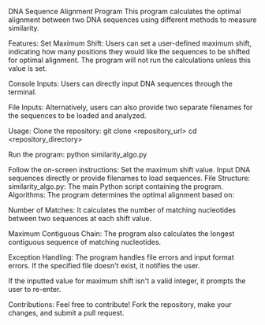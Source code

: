 DNA Sequence Alignment Program
This program calculates the optimal alignment between two DNA sequences using different methods to measure similarity.

Features:
Set Maximum Shift: Users can set a user-defined maximum shift, indicating how many positions they would like the sequences to be shifted for optimal alignment. The program will not run the calculations unless this value is set.

Console Inputs: Users can directly input DNA sequences through the terminal.

File Inputs: Alternatively, users can also provide two separate filenames for the sequences to be loaded and analyzed.

Usage:
Clone the repository:
git clone <repository_url>
cd <repository_directory>

Run the program:
python similarity_algo.py

Follow the on-screen instructions:
Set the maximum shift value.
Input DNA sequences directly or provide filenames to load sequences.
File Structure:
similarity_algo.py: The main Python script containing the program.
Algorithms:
The program determines the optimal alignment based on:

Number of Matches: It calculates the number of matching nucleotides between two sequences at each shift value.

Maximum Contiguous Chain: The program also calculates the longest contiguous sequence of matching nucleotides.

Exception Handling:
The program handles file errors and input format errors. If the specified file doesn't exist, it notifies the user.

If the inputted value for maximum shift isn't a valid integer, it prompts the user to re-enter.

Contributions:
Feel free to contribute! Fork the repository, make your changes, and submit a pull request.







